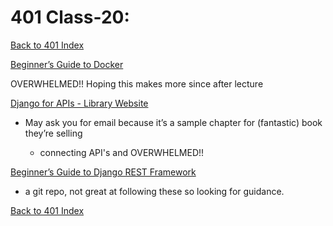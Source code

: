 # 401 Class-20:
[Back to 401 Index](401-index.md)<br>


[Beginner’s Guide to Docker](https://wsvincent.com/beginners-guide-to-docker/)

OVERWHELMED!! Hoping this makes more since after lecture

[Django for APIs - Library Website](https://djangoforapis.com/library-website-and-api/)
- May ask you for email because it’s a sample chapter for (fantastic) book they’re selling

  - connecting API's and OVERWHELMED!!

[Beginner’s Guide to Django REST Framework](https://github.com/wsvincent/rest-framework-tutorial)
- a git repo, not great at following these so looking for guidance. 

[Back to 401 Index](401-index.md)